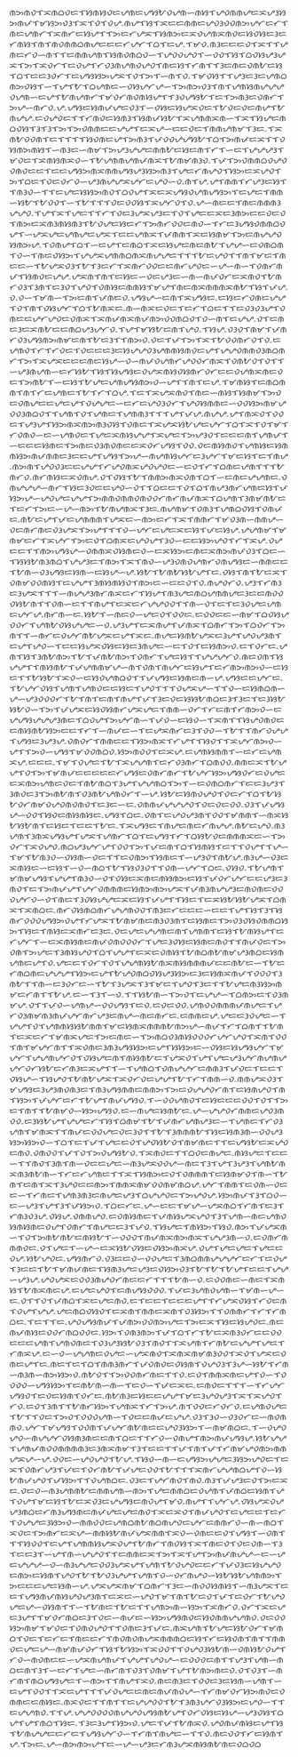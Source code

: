 ᜈᜅᜈᜏᜎᜁᜈᜊᜏᜇᜎᜐᜈᜐᜏᜇᜌᜈᜇᜌᜐᜀᜏᜌᜈᜑᜈᜐᜎᜌᜏᜈᜈᜌᜇᜁᜌᜂᜐᜅᜈᜉᜎᜋᜐᜅᜏᜂᜎᜁᜎᜏᜎᜏᜌۦᜈᜌᜎᜐᜎᜁᜇᜇᜈᜈᜇᜌᜏᜂᜏᜏᜈᜅᜌᜆᜇᜆᜎᜈᜇᜌᜈᜆᜎᜁᜈᜆᜇᜐᜌᜎᜎᜅᜇᜆᜌᜁᜎᜐᜈᜅᜇᜁᜏᜌᜈᜁᜈᜏᜇᜐᜏᜐᜇᜂᜇᜆᜈᜐᜎᜈᜎᜈᜏᜈᜈᜊᜈᜌᜇᜇᜇᜆᜌᜆᜎᜊᜎᜇᜌۦᜎᜋᜏۦᜈᜂᜇᜇᜇᜏᜎᜁᜎᜎᜌᜈᜇᜆᜏᜑᜈᜎᜎᜇᜈᜈᜌᜈᜎᜐᜈᜏᜈᜊᜏᜑᜎᜌᜏᜏᜌᜏᜎᜑᜏᜏᜎᜐᜎᜊᜏᜐᜌᜂᜌᜁᜎᜅᜎᜁᜏᜆᜎᜇᜏᜌᜎᜆᜏᜂᜈᜌᜈᜏᜌᜏᜎᜈᜇᜐᜎᜆᜈᜎᜎᜂᜇᜈᜇᜏᜈᜀᜇᜐᜎᜊᜎᜇᜇᜂᜏᜆᜎᜇᜌᜐᜐᜅᜌᜁᜎᜏᜎᜅᜎᜑᜈᜎᜏۦᜎᜋᜏᜐᜎᜎᜌᜂᜇᜂᜇᜌᜈᜊᜈᜅᜏᜐᜎᜑᜎᜌᜎᜀᜎᜊᜌᜈᜇᜑᜏᜐᜌᜆᜌᜑᜎᜅᜈᜅᜏᜂᜎᜈᜎᜌᜈᜐᜈᜌᜌᜌᜏᜌᜈᜑᜇᜌᜎᜀᜈᜌᜈᜆᜎᜋᜏᜆᜈᜏᜈᜐᜌᜎᜎᜂᜏᜌᜐᜀᜎᜇᜎᜅᜈᜂᜇᜏᜈᜆᜎᜅᜌᜑᜈᜆᜏۦᜌۦᜌᜐᜇᜐᜈᜉᜌᜇᜏᜂᜎᜑᜏᜐᜇᜐᜌᜁᜏᜇᜎᜀᜏᜇᜏᜇᜈᜌᜎᜀᜈᜌᜌۦᜇᜏᜌᜏᜇᜎᜎᜆᜈᜏᜇᜐᜈᜂᜎᜐᜈᜉᜐᜀᜎᜁᜌᜈᜈᜁᜈᜑᜎᜁᜎᜐᜌᜇᜈᜊᜏᜐᜎᜂᜎᜂᜎᜅᜎᜅᜏᜈᜈᜇᜇᜌᜌᜎᜇᜁᜌᜑᜇᜇᜏᜇᜎᜈᜈᜌᜈᜋᜎᜂᜇۦᜎᜁᜈᜀᜏᜏᜈᜎᜇᜎᜎᜎᜎᜐᜏᜈᜇᜌᜎᜅᜈᜂᜎᜉᜏᜏᜌᜌᜐᜀᜎᜊᜎᜅᜈᜉᜇᜁᜎᜎᜏᜐᜈᜅᜈᜐᜎᜑᜈᜂᜇᜑᜈᜋᜎᜅᜌᜂᜌᜌᜇᜈᜈᜀᜇᜐᜇᜈᜎᜆᜎᜑᜇᜎᜌᜌᜌᜂᜎᜋᜏᜇᜎᜁᜈᜐᜈᜁᜏᜑᜎᜀᜌᜈᜈᜌᜈᜉᜈᜁᜎᜀᜈᜋᜈᜂᜏۦᜎᜉᜎᜅᜏᜈᜈᜊᜏᜌᜏᜏᜈᜏᜇᜇᜎᜇᜇᜌᜐᜅᜈᜁᜈᜈᜌᜐᜌᜂᜐᜅᜈᜂᜎᜌᜇᜆᜈᜌᜏᜎᜐᜅᜇᜁᜌᜏᜎᜅᜎᜊᜇᜎᜏᜇᜏᜆᜏᜑᜌᜂᜈᜌᜌᜁᜌᜆᜇᜌᜏᜑᜏۦᜈᜎᜌۦᜌᜎᜈᜈᜎᜆᜌᜂᜇᜐᜎᜎᜈᜂᜏᜑᜎᜎᜇᜌᜇᜐᜐᜅᜈᜏᜎᜊᜏᜌᜎᜁᜇᜁᜌᜐᜏᜌᜈᜌᜐᜅᜎᜇᜌᜇᜎᜈᜈᜑᜐᜀᜎᜀᜏᜏᜎᜑᜎᜀᜎᜎᜎᜏᜇᜏᜏᜐᜎᜁᜌᜆᜏᜎᜏۦᜌᜑᜈᜇᜇᜎᜈᜇᜈᜈᜈᜂᜌᜌᜏۦᜎᜌᜎᜁᜎᜌᜇᜎᜎᜆᜎᜏᜇᜂᜌᜁᜌᜂᜇᜎᜏᜎᜌᜇᜇᜁᜇᜂᜈᜅᜇᜇᜏᜇᜏᜎᜈᜅᜇᜁᜈᜂᜈᜐᜈᜂᜎᜀᜏᜌᜇᜐᜇᜆᜎᜅᜈᜆᜏᜏᜇᜈᜏᜑᜎᜆᜇᜂᜌᜐᜏᜈᜈᜊᜏᜌᜎᜑᜌᜁᜌᜇᜌᜈᜌᜇᜌᜁᜎᜇᜇᜌᜈᜁᜎᜉᜈᜈᜎᜁᜇᜐᜈᜋᜎᜅᜇᜈᜌᜌᜏᜐᜈᜅᜌۦᜎᜏᜈᜌᜎᜊᜎᜑᜇᜌᜎᜇᜈᜊᜎᜁᜇᜐᜌᜇᜈᜇᜈᜀᜎᜌᜌᜑᜇᜏᜈᜊᜈᜎᜏᜑᜎᜈᜇᜏᜐᜅᜎᜌᜌᜁᜌᜈᜈᜊᜈᜁᜈᜌᜌᜇᜎᜎᜎᜀᜇᜌᜏᜎᜎᜈᜎᜋᜇᜎᜈᜇᜇᜑᜎᜀᜌᜁᜏᜂᜎᜀᜎᜂᜇᜆᜎᜁᜈᜆᜏᜏᜇᜇᜈᜆᜌᜏᜇᜑᜌᜑᜈᜑᜎᜏᜈᜆᜈᜉᜎᜐᜈᜏᜇᜌᜌۦᜌᜁᜈᜎᜈᜎᜇᜐᜇᜑᜏᜇᜌᜂᜇᜑᜈᜑᜈᜉᜏᜆᜇᜁᜈᜏᜎᜀᜈᜆᜏᜂᜎᜂᜈᜎᜇᜂᜏᜎᜌᜏᜎᜏᜈᜐᜇᜈᜈᜐᜎᜋᜌᜎᜈᜇᜈᜁᜈᜈᜈᜁᜈᜀᜎᜐᜎᜉᜌۦᜏۦᜏᜑᜎᜋᜈᜑᜎᜅᜇᜈᜎᜉᜈᜇᜏۦᜌᜐᜌᜑᜇᜈᜎᜁᜌᜐᜇۦᜇᜐᜇᜆᜏᜈᜇᜌᜌᜎᜏᜎᜈᜎᜏᜐᜌᜆᜎᜊᜎᜀᜈᜁᜇۦᜈᜑᜈᜁᜇᜏᜇᜎᜇᜆᜎᜊᜇᜎᜎᜇᜏᜂᜏᜂᜌᜎᜏᜈᜇᜇᜌᜆᜌᜏᜇᜏᜈᜁᜎᜁᜈᜉᜈᜁᜈᜉᜈᜅᜏᜏᜈᜊᜏᜎᜏᜑᜈᜎᜇᜌᜌۦᜏᜎᜇᜈᜇᜂᜇᜁᜈᜀᜇᜇᜈᜊᜌᜂᜌᜆᜏۦᜎᜌᜎᜋᜐᜀᜇᜈᜎᜌᜏۦᜎᜐᜌۦᜏᜂᜏᜎᜈᜋᜎᜉᜈᜆᜏᜂᜌᜐᜈᜅᜈᜋᜇᜈᜎᜀᜇᜂᜎᜎᜈᜅᜏۦᜏᜇᜎᜉᜎᜅᜎᜁᜎᜀᜏᜏᜈᜆᜏᜎᜏۦᜇᜌᜈᜏᜎᜆᜎᜆᜏᜇᜎᜏᜇᜇᜇᜂᜇᜐᜌᜌᜏᜂᜌᜈᜈᜐᜈᜏᜇᜌᜎᜌᜌᜏᜈᜈᜏᜂᜈᜊᜈᜆᜎᜅᜎᜁᜌᜁᜇᜇᜇᜈᜇᜐᜌᜑᜏᜑᜈᜉᜏᜌᜈᜆᜌᜏᜏᜆᜈᜁᜎᜏᜈᜀᜏᜎᜏᜎᜎᜑᜌᜂᜈᜌᜈᜑᜇᜆᜐᜀᜎᜐᜎᜐᜌᜐᜇᜏᜌᜁᜈᜐᜏᜐᜈᜆᜏᜆᜇᜇᜏᜌᜈᜁᜈᜇᜏᜇᜎᜅᜈᜀᜎᜑᜇᜐᜎᜀᜌᜇᜌᜈᜌᜐᜈᜅᜏᜑᜌᜎᜎᜈᜎᜇᜌۦᜎᜋᜈᜐᜎᜇᜈᜊᜈᜈᜎᜈᜎᜆᜇᜌᜈᜇᜎᜀᜎᜆᜎᜊᜌۦᜎᜇᜎᜁᜌᜁᜈᜏᜎᜈᜇᜑᜈᜐᜎᜐᜈᜋᜎᜅᜏᜇᜏᜈᜌᜇᜇᜌᜇᜌᜎᜏᜌᜌᜇᜑᜇᜆᜇᜌᜏᜂᜏᜆᜎᜌᜏᜐᜈᜈᜇᜑᜏᜏᜐᜅᜈᜋᜌᜏᜏᜂᜈᜊᜏᜎᜎᜌᜈᜎᜏᜎᜌᜈᜇᜎᜌᜈᜈᜂᜎᜎᜎᜌᜎᜉᜌۦᜈᜌᜌۦᜌᜎᜈᜁᜏᜎᜏᜏᜇᜎᜌᜂᜌᜎᜐᜅᜈᜁᜈᜅᜈᜂᜏᜐᜎᜏᜈᜇᜎᜁᜌᜁᜐᜀᜌᜇᜌᜆᜎᜊᜎᜁᜎᜏᜎᜋᜎᜆᜏᜈᜏᜑᜇᜑᜌᜈᜏᜇᜎᜌᜇᜁᜈᜐᜌᜌᜎᜁᜌᜇᜎᜅᜌᜂᜏᜎᜇᜇᜇᜈᜎᜌᜈᜉᜎᜑᜇᜇᜇᜐᜈᜇᜎᜅᜈᜇᜏᜂᜈᜏᜈᜇᜇᜁᜏᜆᜌᜐᜎᜏᜏۦᜏᜇᜈᜐᜈᜏᜎᜌᜈᜐᜇᜐᜈᜈᜐᜅᜈᜉᜈᜈᜇᜂᜇᜇᜌᜎᜌᜐᜎᜅᜌᜑᜈᜌᜈᜐᜌᜆᜇᜂᜌᜆᜎᜋᜇᜐᜎᜇᜎᜈᜌۦᜈᜅᜈᜎᜌᜏᜏᜂᜇᜇᜌᜌᜎᜆᜌᜏᜈᜁᜌᜏᜌᜏᜇᜑᜇᜏᜎᜆᜎᜊᜈᜇᜌᜈᜎᜎᜎᜀᜈᜆᜏۦᜈᜆᜈᜐᜇᜁᜏᜈᜌۦᜏᜎᜏᜐᜎᜀᜎᜈᜈᜅᜈᜁᜏᜈᜎᜊᜎᜑᜇᜈᜇᜌᜌᜈᜇۦᜏᜈᜌᜌᜌᜑᜈᜆᜎᜐᜇᜂᜏᜇᜇᜌᜏᜑᜏᜎᜎᜊᜇᜇᜎᜏᜎᜊᜎᜈᜌᜂᜈᜆᜌᜈᜇᜐᜎᜉᜐᜅᜌᜑᜌᜏᜌᜇᜌᜌᜎᜅᜈᜈᜏᜈᜈᜏᜈᜏᜏᜆᜈᜆᜈᜉᜈᜁᜎᜊᜌᜈᜎᜂᜈᜋᜈᜀᜇᜎᜇᜆᜎᜅᜇᜑᜌᜑᜈᜅᜎᜀᜈᜌᜈᜁᜎᜂᜇۦᜈᜌᜈᜋᜎᜏᜈᜂᜎᜌᜈᜊᜏᜐᜎᜏᜈᜉᜇۦᜈᜀᜇᜌᜎᜉᜇᜌᜈᜈᜈᜎᜌᜁᜇᜑᜈᜅᜇᜆᜎᜁᜎᜈᜈᜆᜎᜋᜏᜂᜈᜑᜈᜈᜌᜑᜏᜇᜈᜆᜈᜇᜏᜂᜌᜁᜎᜅᜌᜎᜎᜎᜏᜑᜌᜆᜇᜌᜇᜁᜇᜐᜎᜉᜇᜐᜌۦᜌᜌᜈᜋᜎᜋᜈᜋᜇᜆᜎᜁᜌᜆᜎᜅᜇᜏᜎᜊᜈᜁᜇᜌᜏᜌᜎᜂᜏᜑᜇᜇᜐᜅᜌᜏᜎᜆᜎᜁᜌۦᜏᜌᜇᜇᜎᜎᜈᜅᜌᜐᜌᜑᜏᜈᜈᜁᜏᜐᜈᜇᜏᜑᜇᜁᜐᜅᜇᜈᜇᜁᜈᜅᜈᜉᜏᜂᜎᜊᜇᜑᜎᜐᜐᜀᜈᜂᜈᜊᜎᜌᜌᜂᜇᜎᜈᜅᜎᜁᜎᜈᜏᜑᜌᜂᜏᜈᜏᜌᜈᜆᜏᜈᜌᜐᜇᜑᜈᜈᜇᜇᜎᜀᜈᜑᜏᜂᜌᜐᜇᜐᜈᜑᜇᜐᜌᜑᜌۦᜐᜀᜎᜀᜈᜀᜐᜀᜌᜎᜇۦᜏᜐᜎᜈᜎᜀᜇᜁᜎᜏᜈᜋᜏᜏᜈᜐᜎᜇᜌᜌᜎᜂᜈᜐᜈᜐᜏᜎᜈᜅᜇᜑᜇᜇᜏᜎᜏۦᜈᜌᜏᜆᜏۦᜌᜂᜎᜆᜈᜂᜇᜂᜌᜁᜎᜎᜎᜑᜈᜌᜌᜂᜈᜆᜈᜁᜇᜆᜎᜐᜌᜎᜈᜂᜌᜇᜈᜊᜌᜈᜈᜌᜇᜂᜇᜇᜈᜏᜏᜏᜐᜀᜈᜎᜎᜏᜈᜑᜇᜎᜎᜈᜌᜎᜇᜁᜇᜆᜌᜌᜏᜏᜎᜎᜈᜑᜏᜎᜇᜎᜇᜂᜏᜌᜇᜌᜈᜇᜌᜆᜌۦᜈᜆᜈᜑᜇۦᜐᜀᜎᜑᜈᜇᜏᜑᜌᜇᜏᜎᜏᜏᜇۦᜇᜏᜏᜇᜇᜑᜈᜋᜎᜊᜏᜐᜌᜏᜏᜆᜎᜌᜈᜀᜏᜐᜌᜌᜇᜑᜏۦᜌᜂᜌᜎᜇᜁᜈᜌᜎᜉᜈᜁᜎᜊᜈᜆᜎᜅᜎᜊᜏᜆᜎᜅᜈᜎᜎᜑᜈᜆᜇᜏᜌᜆᜈᜀᜌᜁᜇᜌᜎᜁᜇۦᜈᜌᜇᜐᜈᜀᜌᜁᜇᜂᜌᜎᜌᜏᜌᜂᜈᜎᜇᜌᜎᜌᜏᜑᜎᜇᜇᜐᜌᜁᜏᜐᜇᜐᜇᜂᜈᜌᜇᜑᜇᜎᜏᜎᜇᜐᜈᜅᜏۦᜇᜎᜏᜆᜇۦᜌᜈᜎᜐᜎᜂᜈᜀᜈᜅᜎᜀᜎᜉᜈᜀᜈᜅᜎᜏᜈᜆᜎᜌᜇᜐᜎᜎᜌᜌᜌᜆᜏۦᜈᜇᜏᜈᜎᜐᜌᜌᜎᜎᜈᜐᜈᜀᜎᜉᜌᜈᜈᜋᜌᜑᜈᜎᜏᜈᜎᜈᜌᜆᜇᜐᜌᜎᜇᜆᜈᜅᜈᜅᜏᜑᜇᜐᜇᜎᜎᜀᜐᜀᜎᜁᜏᜑᜇᜐᜏᜌᜈᜊᜏᜎᜎᜉᜌᜐᜇᜐᜈᜇᜈᜑᜌۦᜌᜐᜇᜇᜌᜆᜇۦᜎᜀᜌᜆᜏᜐᜎᜌᜈᜎᜌᜈᜏᜇᜇᜐᜇᜎᜌᜏᜎᜎᜎᜏᜌᜁᜌᜑᜎᜎᜏᜑᜇᜐᜈᜊᜈᜑᜌᜑᜌᜂᜏᜏᜏᜆᜎᜀᜎᜈᜎᜇᜈᜎᜈᜌᜎᜉᜎᜂᜇᜏᜇᜐᜐᜀᜈᜊᜇᜂᜎᜂᜇᜎᜇᜂᜐᜀᜐᜀᜏᜑᜎᜅᜎᜉᜌᜁᜇᜐᜏᜐᜈᜆᜌᜁᜌᜇᜎᜈᜈᜑᜏᜆᜎᜆᜇᜈᜎᜆᜈᜅᜏᜑᜇᜌᜌᜐᜌᜌᜌᜂᜈᜇᜎᜊᜏᜌᜎᜅᜌᜆᜈᜑᜎᜉᜏᜑᜇᜐᜏᜑᜎᜁᜈᜎᜎᜐᜌᜏᜈᜏᜇᜇᜈᜐᜈᜀᜐᜅᜇᜇᜎᜆᜎᜑᜈᜉᜇᜑᜎᜇᜌᜁᜈᜆᜇᜂᜎᜏᜏᜑᜎᜀᜎᜎᜈᜆᜏᜌᜌᜎᜌᜐᜇᜂᜌᜂᜌۦᜏᜈᜏᜆᜎᜈᜈᜇᜇᜎᜐᜅᜈᜁᜎᜆᜌᜎᜎᜐᜏᜎᜎᜁᜌᜆᜈᜅᜏᜑᜌᜎᜎᜅᜏᜑᜌᜐᜎᜋᜏᜏᜈᜊᜏۦᜐᜅᜈᜏᜏᜎᜇᜁᜌۦᜇᜌᜈᜐᜈᜈᜎᜑᜇᜆᜇᜌᜈᜁᜌۦᜇᜇᜇۦᜎᜋᜎᜏᜌᜇᜎᜀᜎᜁᜌᜌᜈᜎᜇᜆᜏᜂᜈᜆᜎᜊᜈᜏᜏۦᜈᜈᜇᜁᜎᜀᜌᜌᜎᜏᜎᜅᜎᜋᜈᜉᜇᜇᜇᜇᜇᜆᜌᜐᜇᜏᜈᜆᜈᜆᜎᜀᜌᜆᜐᜅᜌᜐᜏᜆᜇᜏᜌᜇᜇᜁᜈᜅᜌᜈᜇᜏᜇᜎᜈᜀᜈᜊᜎᜂᜌᜎᜌᜌᜈᜊᜎᜅᜎᜑᜇᜏᜈᜊᜈᜆᜎᜇᜇᜂᜌᜂᜎᜂᜈᜏᜇᜂᜎᜅᜈᜀᜈᜎᜏᜂᜈᜀᜌᜈᜏᜆᜎᜑᜌۦᜐᜀᜇᜐᜈᜏᜌᜏᜎᜏᜇᜆᜎᜊᜎᜀᜐᜀᜏᜆᜈᜋᜏᜌᜏᜈᜏᜈᜏᜎᜇᜂᜇᜑᜇۦᜏᜈᜈᜉᜌᜌᜌᜏᜎᜏᜇᜏᜇᜏᜏۦᜏᜂᜎᜉᜌᜐᜌᜑᜏᜏᜎᜐᜏᜇᜈᜐᜈᜐᜇۦᜌᜐᜎᜊᜇۦᜏᜈᜎᜇᜌᜏᜌᜂᜈᜎᜏᜏᜎᜋᜈᜈᜎᜑᜈᜁᜐᜀᜐᜀᜈᜎᜇᜐᜇᜎᜇᜇᜎᜀᜇۦᜎᜁᜌᜐᜇᜎᜈᜌᜇᜈᜇᜆᜈᜌᜌۦᜈᜀᜇᜌᜏۦᜈᜂᜌᜈᜎᜂᜈᜁᜌᜐᜌᜎᜌᜁᜎᜌᜈᜆᜎᜊᜎᜇᜌᜐᜎᜆᜎᜊᜐᜀᜏᜇᜈᜈᜈᜁᜇᜑᜎᜅᜏᜆᜎᜁᜏᜌᜏۦᜈᜊᜌᜂᜌᜆᜌᜎᜏᜏᜎᜅᜎᜉᜇᜈᜎᜊᜎᜐᜈᜐᜎᜇᜎᜎᜏᜌᜎᜎᜌᜑᜎᜋᜎᜀᜈᜂᜏᜑᜏᜐᜈᜑᜏᜇᜎᜎᜇᜏᜈᜅᜎᜐᜈᜇᜎᜑᜌᜂᜏᜎᜈᜀᜌۦᜈᜂᜌᜑᜏᜂᜇᜁᜈᜐᜇᜑᜇᜐᜎᜑᜏᜑᜈᜊᜎᜀᜎᜐᜏᜂᜏᜎᜎᜏᜈᜑᜌᜆᜎᜊᜇۦᜏᜐᜏۦᜎᜀᜌᜈᜎᜋᜈᜋᜌᜐᜎᜌᜌᜎᜈᜂᜏᜑᜏᜎᜏᜐᜇᜁᜈᜇᜈᜐᜈᜅᜇᜐᜎᜉᜏᜆᜌᜆᜇᜇᜌᜂᜇᜂᜈᜏᜎᜇᜎᜅᜈᜉᜌᜎᜌᜆᜏᜈᜈᜈᜇᜐᜈᜅᜈᜅᜌᜁᜎᜉᜈᜂᜈᜌᜌᜂᜇᜈᜏᜈᜇᜏᜏᜏᜌᜆᜏᜑᜏᜎᜈᜇᜎᜂᜏᜐᜌᜌᜇᜁᜇᜐᜎᜉᜌᜎᜎᜐᜇᜎᜇᜁᜐᜀᜐᜀᜌᜁᜎᜊᜈᜁᜎᜁᜈᜊᜇۦᜈᜆᜏᜐᜈᜊᜈᜆᜌᜌᜈᜏᜏᜎᜈᜂᜇᜆᜇᜇᜇᜑᜇᜇᜎᜌᜎᜐᜎᜂᜎᜐᜈᜆᜏᜏᜏᜌᜐᜅᜏᜌᜎᜆᜌᜁᜎᜀᜈᜋᜈᜇᜈᜂᜏᜂᜈᜎᜇᜐᜈᜇᜎᜅᜏᜂᜏᜐᜏᜈᜈᜊᜐᜅᜎᜐᜇᜎᜈᜐᜇᜁᜈᜆᜇᜂᜇۦᜏᜇᜌᜇᜌᜌᜈᜇᜈᜎᜌᜈᜈᜎᜇᜐᜎᜀᜈᜐᜌᜎᜇᜆᜌᜆᜎᜑᜇᜁᜈᜐᜈᜇᜈᜉᜏᜈᜏᜏᜏᜆᜎᜌᜇᜂᜏᜐᜇᜐᜈᜇᜈᜏᜎᜎᜈᜉᜏᜇᜎᜅᜏᜈᜎᜅᜌᜇᜎᜂᜈᜐᜌᜏᜎᜊᜎᜌᜌᜎᜇᜁᜇᜏᜈᜐᜎᜀᜈᜊᜈᜀᜈᜋᜌᜂᜈᜊᜇᜐᜈᜌᜈᜇᜌᜎᜏۦᜌᜇᜇᜎᜏᜆᜎᜏᜎᜌᜌᜈᜐᜀᜈᜁᜈᜐᜈᜈᜈᜉᜇᜇᜈᜀᜇᜑᜎᜀᜇᜆᜈᜊᜈᜇᜌᜌᜌᜎᜐᜅᜇᜌᜎᜀᜌᜏᜈᜊᜏᜐᜌᜂᜐᜅᜇᜂᜇᜐᜈᜁᜈᜉᜎᜏᜏᜏᜎᜂᜈᜀᜎᜎᜈᜑᜇᜂᜏᜆᜇᜑᜎᜀᜎᜂᜌᜁᜎᜂᜎᜋᜇᜎᜌᜏᜎᜂᜇᜎᜎᜀᜌᜇᜈᜂᜐᜅᜈᜋᜇᜆᜈᜎᜎᜀᜌۦᜇᜑᜎᜂᜎᜑᜏۦᜎᜎᜐᜀᜈᜑᜎᜅᜏᜎᜇᜌᜌᜑᜎᜊᜈᜅᜇᜎᜏᜂᜈᜋᜌۦᜏᜎᜎᜉᜏᜑᜌᜈᜌᜑᜏᜏᜌᜐᜎᜇᜏۦᜇᜏᜇᜏᜏۦᜌᜈᜏᜏᜈᜈᜈᜉᜈᜌᜇᜎᜌᜆᜏᜂᜈᜋᜈᜂᜈᜉᜌᜆᜈᜆᜌᜂᜇᜈᜌᜑᜈᜇᜈᜆᜇۦᜇᜈᜈᜇᜌۦᜌᜇᜇᜂᜏᜌᜇᜑᜎᜌᜌᜎᜏᜎᜌᜈᜈᜐᜐᜀᜈᜈᜎᜋᜇᜐᜈᜁᜈᜈᜈᜀᜈᜅᜌᜑᜈᜉᜎᜆᜎᜊᜈᜎᜎᜀᜈᜎᜇᜁᜇᜆᜎᜋᜈᜁᜌᜇᜎᜅᜇᜈᜇᜑᜎᜅᜈᜊᜏᜂᜈᜐᜏᜏᜏᜆᜌᜆᜌᜏᜎᜁᜈᜎᜏᜏᜎᜈᜎᜋᜌᜆᜈᜎᜎᜁᜏᜈᜇᜂᜈᜂᜌᜐᜐᜅᜇᜌᜎᜐᜐᜅᜇᜑᜏᜐᜇᜐᜌᜐᜌᜆᜎᜋᜌᜆᜎᜌᜌᜈᜌᜆᜏᜎᜏᜐᜌᜇᜈᜎᜈᜐᜈᜀᜇᜎᜌᜁᜏᜎᜌᜎᜌᜇᜌᜂᜌᜆᜈᜌᜈᜌᜌᜆᜏᜆᜐᜀᜇᜆᜈᜂᜇᜁᜌᜎᜎᜑᜎᜌᜈᜊᜎᜏᜈᜌᜌᜆᜇᜈᜈᜂᜎᜉᜏᜇᜎᜇᜇᜎᜏᜐᜌᜑᜎᜐᜌᜏᜎᜀᜈᜀᜌᜁᜎᜁᜏᜆᜏᜇᜌᜌᜎᜀᜎᜆᜎᜈᜈᜑᜏۦᜈᜈᜌᜁᜏᜂᜎᜋᜌᜐᜇᜂᜌᜂᜈᜏᜈᜂᜇᜎᜈᜂᜌᜐᜈᜈᜇᜈᜈᜅᜎᜅᜇᜏᜌᜌᜏᜆᜈᜎᜇᜐᜈᜌᜏᜎᜈᜎᜐᜅᜎᜉᜌᜆᜇᜆᜎᜀᜌᜎᜈᜉᜌᜐᜏۦᜎᜑᜏᜏᜌᜈᜏᜎᜇᜐᜇᜇᜇᜏᜏᜎᜏᜎᜎᜅᜇᜎᜈᜎᜎᜀᜈᜋᜏᜑᜐᜅᜌᜐᜏۦᜇᜑᜈᜌᜇᜐᜈᜀᜇۦᜌᜑᜌᜌᜏᜆᜈᜈᜇᜌᜏᜂᜈᜏᜏۦᜇᜂᜐᜀᜌᜎᜌᜌᜇᜆᜎᜐᜎᜊᜈᜋᜎᜀᜎᜉᜈᜆᜌᜈᜌᜂᜇᜑᜎᜌᜈᜇᜎᜆᜏᜂᜌᜈᜎᜋᜈᜁᜎᜎᜈᜉᜇᜏᜏᜌᜇᜏᜇᜂᜏᜎᜎᜀᜎᜂᜈᜈᜈᜀᜎᜐᜇᜐᜈᜂᜈᜑᜏᜏᜌᜂᜐᜅᜐᜅᜏᜑᜎᜊᜎᜇᜎᜉᜎᜌᜇᜇᜏᜎᜌᜏᜐᜀᜏᜎᜈᜋᜈᜇᜎᜎᜇᜌᜐᜀᜇᜁᜌᜏᜇᜈᜏۦᜏᜈᜏᜏᜎᜉᜎᜏᜎᜅᜏᜌᜐᜀᜏۦᜎᜁᜈᜏᜇᜎᜎᜊᜏᜇᜈᜌᜇۦᜈᜐᜌᜇᜎᜇᜇᜑᜎᜎᜈᜏᜎᜂᜈᜎᜈᜑᜏᜇᜇᜌᜇᜑᜈᜂᜌᜁᜏᜏᜌᜑᜈᜇᜎᜂᜎᜌᜎᜂᜌᜂᜎᜌᜈᜀᜈᜁᜈᜂᜈᜀᜈᜑᜎᜆᜇᜆᜌᜈᜇᜎᜎᜁᜎᜐᜈᜅᜇᜏᜎᜏᜈᜈᜈᜎᜇᜐᜈᜋᜏᜎᜈᜑᜎᜀᜈᜎᜇᜈᜎᜁᜎᜂᜌᜏᜇᜇᜈᜅᜎᜈᜈᜁᜈᜋᜏᜏᜈᜋᜈᜊᜌۦᜌᜆᜎᜈᜈᜎᜇᜏᜈᜑᜏᜇᜇᜑᜎᜆᜈᜇᜎᜌᜈᜂᜈᜂᜇᜈᜌᜇᜌᜂᜎᜊᜌᜌᜏᜇᜎᜅᜌᜏᜌۦᜐᜅᜈᜉᜎᜂᜎᜊᜏᜑᜇᜑᜌᜂᜎᜌᜎᜂᜎᜉᜐᜅᜏۦᜎᜊᜇᜆᜇۦᜌᜑᜇᜇᜎᜋᜌᜑᜌᜁᜈᜊᜎᜆᜈᜎᜇᜂᜎᜆᜈᜂᜏᜂᜌۦᜏᜐᜌۦᜏᜈᜈᜌᜏۦᜇᜏᜈᜐᜈᜇᜎᜉᜈᜐᜌᜁᜌᜏᜎᜂᜎᜌᜈᜑᜈᜇᜌᜈᜏᜐᜈᜐᜈᜇᜏᜌᜎᜏᜈᜆᜎᜈᜌᜇᜇᜂᜎᜉᜏۦᜎᜐᜌᜇᜎᜈᜐᜅᜎᜐᜏۦᜈᜅᜎᜉᜌᜁᜈᜑᜎᜏᜎᜅᜈᜀᜈᜀᜇᜈᜐᜀᜎᜑᜏᜏᜏᜎᜈᜉᜈᜁᜈᜅᜈᜁᜎᜌᜌᜂᜈᜑᜏۦᜇᜏᜈᜆᜈᜈᜈᜏᜇۦᜏᜎᜌᜇᜎᜑᜌᜑᜇᜁᜐᜀᜏᜐᜇᜏᜐᜅᜈᜁᜌۦᜏᜌᜎᜌᜇᜌᜇᜎᜌᜇᜇᜏᜌۦᜐᜀᜌᜏᜇۦᜌᜐᜈᜆᜏۦᜏᜂᜇᜇᜏᜑᜏᜏᜌᜇᜎᜂᜈᜊᜈᜈᜌᜌᜌᜆᜇᜆᜎᜇᜏᜌᜎᜂᜇᜇᜎᜀᜎᜋᜈᜉᜈᜇᜎᜐᜈᜂᜌᜇᜌᜂᜇᜏᜐᜅᜏᜂᜎᜀᜎᜀᜎᜀᜌᜎᜇᜇᜎᜌᜌᜑᜌᜂᜌۦᜌᜏᜌᜁᜇᜏᜏᜂᜈᜌᜏᜆᜈᜇᜇᜆᜎᜎᜎᜀᜈᜑᜏۦᜇᜏᜏᜈᜇᜑᜈᜇᜎᜁᜈᜐᜎᜀᜈᜁᜈᜇᜌۦᜇᜌᜇᜌᜏᜎᜇᜈᜌᜐᜏᜏᜏۦᜎᜉᜇᜂᜌᜈᜏᜌᜈᜑᜎᜋᜈᜑᜌᜑᜇۦᜏᜎᜎᜏᜎᜉᜈᜊᜎᜁᜇᜌᜇᜈᜏۦᜇᜎᜇᜇᜎᜇᜇᜇᜌᜎᜎᜆᜌᜁᜏᜐᜎᜆᜏᜇᜈᜎᜏᜌᜎᜌᜌۦᜌᜇᜈᜊᜏᜐᜏᜎᜇᜁᜈᜎᜈᜈᜇᜁᜈᜎᜏᜂᜐᜅᜎᜎᜏᜈᜈᜆᜎᜆᜎᜆᜈᜊᜇۦᜎᜇᜎᜎᜇۦᜌᜏᜌᜐᜈᜉᜎᜉᜈᜅᜏᜏᜈᜅᜌᜇᜎᜅᜇᜁᜎᜐᜇᜐᜌᜏᜇۦᜈᜇᜈᜉᜈᜐᜇᜏᜏᜆᜈᜊᜏᜏᜇۦᜐᜅᜎᜏᜈᜂᜈᜅᜎᜉᜎᜊᜎᜆᜎᜀᜇᜁᜈᜂᜏᜆᜇᜇᜏᜏᜇᜇᜇᜌᜈᜎᜌᜈᜏᜈᜇᜎᜏᜂᜌᜂᜐᜀᜏᜂᜎᜈᜏᜎᜎᜁᜌᜈᜎᜆᜈᜀᜇᜌᜌᜎᜌᜇᜎᜆᜈᜁᜌۦᜇᜑᜏᜑᜌᜌᜈᜇᜏᜌᜇᜑᜌᜁᜈᜏᜎᜁᜈᜁᜈᜋᜈᜂᜏᜏᜎᜁᜏᜎᜌᜁᜇᜏᜈᜇᜌᜎᜇۦᜈᜇᜎᜇᜎᜊᜎᜈᜈᜂᜈᜆᜎᜉᜏᜈᜏᜇᜏᜐᜈᜎᜏᜌᜏᜂᜎᜂᜌᜑᜐᜀᜎᜆᜈᜑᜈᜂᜈᜑᜈᜅᜐᜅᜏۦᜈᜀᜏᜎᜎᜅᜏᜏᜈᜆᜈᜇᜎᜎᜏۦᜇᜏᜎᜈᜈᜁᜈᜇᜌᜎᜏᜑᜎᜏᜏᜏᜏᜑᜌᜐᜐᜅᜎᜇᜈᜀᜈᜑᜈᜑᜎᜇᜏᜑᜎᜉᜇᜁᜇۦᜇᜈᜏᜇᜎᜎᜎᜑᜎᜆᜌᜆᜌᜐᜏᜎᜇᜏᜇᜐᜈᜎᜏᜆᜇۦᜈᜀᜈᜂᜇᜐᜇᜇᜌᜌᜎᜋᜇᜂᜌᜏᜌᜂᜎᜁᜎᜁᜌᜏᜎᜆᜏۦᜇᜏᜎᜂᜈᜎᜎᜀᜈᜆᜐᜅᜎᜌᜈᜁᜎᜆᜎᜅᜌۦᜈᜎᜏᜏᜇᜆᜏᜆᜏۦᜇᜌᜈᜏᜌᜇᜎᜀᜎᜎᜏᜇᜎᜅᜏᜎᜏᜏᜏᜌᜈᜑᜎᜏᜇᜇᜈᜉᜇᜌᜌۦᜏᜂᜎᜂᜏᜑᜏᜂᜏᜆᜇᜑᜈᜏᜈᜈᜏۦᜌᜆᜎᜋᜌᜐᜎᜏᜏᜈᜎᜉᜌᜆᜈᜀᜈᜇᜇᜌᜏᜂᜐᜅᜎᜑᜈᜋᜈᜊᜇۦᜎᜑᜏᜌᜏᜌᜏᜑᜈᜌᜌᜆᜏᜐᜈᜂᜈᜇᜇᜈᜎᜊᜇᜎᜎᜆᜏᜑᜏᜈᜌᜎᜈᜅᜈᜉᜌᜐᜌۦᜐᜀᜌᜌᜎᜌᜈᜉᜈᜏᜏᜈᜈᜈᜈᜂᜇᜂᜈᜁᜈᜋᜎᜂᜎᜇᜇᜎᜎᜉᜎᜈᜎᜉᜎᜆᜈᜋᜌᜏᜈᜅᜈᜈᜌᜁᜌᜑᜌۦᜏᜏᜇᜑᜌᜏᜌᜏᜎᜀᜌۦᜎᜐᜏᜑᜈᜑᜇᜌᜐᜅᜌᜌᜇᜂᜐᜅᜌᜏᜇᜎᜇᜁᜎᜏᜈᜆᜌᜂᜎᜉᜇᜎᜏᜆᜈᜀᜎᜉᜌᜇᜏᜏᜎᜀᜎᜎᜎᜁᜈᜆᜌᜌᜈᜊᜌᜎᜏᜑᜐᜀᜈᜉᜌᜏᜎᜉᜐᜅᜎᜎᜏᜌᜈᜊᜇۦᜏᜂᜇᜎᜌᜆᜈᜏᜎᜈᜏۦᜈᜂᜎᜉᜌᜂᜇᜏᜎᜅᜇᜁᜇۦᜏᜇᜏᜑᜈᜂᜌᜈᜈᜀᜇᜈᜈᜌᜈᜑᜈᜅᜎᜌᜇᜈᜈᜊᜇᜏᜌᜈᜎᜉᜈᜊᜇᜐᜈᜎᜌᜎᜏᜌᜎᜋᜇᜐᜎᜀᜇᜁᜏᜂᜇᜌᜌᜐᜇᜈᜏᜌᜎᜋᜏۦᜈᜌᜎᜎᜌᜆᜌۦᜏᜐᜌᜁᜏᜌᜌᜂᜈᜊᜇᜆᜈᜂᜌᜐᜈᜇᜈᜉᜌᜇᜌᜇᜈᜏᜎᜁᜇᜁᜏᜎᜈᜉᜌᜏᜎᜇᜌᜇᜇᜎᜇᜆᜎᜏᜌᜌᜇᜂᜐᜅᜏᜑᜈᜈᜏᜏᜇᜌᜈᜊᜈᜀᜈᜊᜈᜌᜏᜇᜌᜆᜇᜈᜈᜆᜏᜑᜈᜑᜈᜊᜎᜁᜏᜇᜎᜅᜈᜆᜇᜁᜌᜑᜈᜈᜐᜀᜈᜉᜌᜁᜈᜈᜎᜁᜏᜑᜏᜈᜇᜇᜏᜎᜌᜐᜎᜑᜏᜈᜎᜎᜎᜐᜏᜏᜎᜇᜌᜎᜌᜈᜈᜐᜌᜁᜏᜌᜎᜀᜈᜆᜎᜈᜏᜐᜎᜁᜎᜈᜇᜏᜎᜏᜇᜏᜈᜑᜎᜂᜎᜇᜇᜂᜎᜑᜌᜎᜈᜑᜌᜌᜏᜎᜎᜇᜈᜈᜇᜁᜎᜅᜎᜁᜎᜌᜎᜅᜈᜉᜈᜌᜌᜑᜇᜑᜌᜇᜌᜌᜌᜑᜏᜑᜈᜂᜌᜌᜇᜏᜏᜂᜌᜁᜌᜎᜌᜈᜎᜀᜏᜌᜏᜇᜇᜆᜎᜉᜏᜂᜇᜐᜌᜌᜏᜇᜈᜅᜇᜐᜈᜎᜌᜏᜎᜀᜎᜀᜏᜂᜌᜌᜎᜌᜈᜎᜏᜑᜏᜆᜈᜌᜏᜑᜐᜀᜐᜀᜌᜈᜈᜅᜎᜅᜇᜇᜇᜌᜇᜐᜈᜑᜌۦᜌᜁᜌᜁᜈᜋᜎᜊᜈᜆᜎᜂᜇᜑᜈᜏᜏᜐᜈᜐᜎᜑᜈᜂᜌᜁᜎᜇᜇᜎᜌᜐᜈᜉᜈᜐᜌᜏᜌᜂᜈᜎᜇᜁᜇᜑᜌᜏᜎᜋᜎᜈᜎᜀᜇᜏᜎᜉᜎᜇᜏᜆᜎᜀᜌᜏᜌᜇᜌᜑᜏᜐᜈᜎᜎᜑᜎᜀᜈᜇᜎᜀᜇᜎᜎᜌᜈᜅᜈᜑᜐᜅᜎᜁᜈᜆᜏۦᜏᜆᜎᜁᜇᜌᜇᜂᜌᜎᜎᜋᜏᜆᜈᜊᜇᜂᜎᜏᜇᜑᜈᜉᜇᜑᜐᜅᜌᜐᜈᜏᜇᜐᜏᜈᜈᜌᜌᜈᜏۦᜏᜇᜏᜏᜐᜅᜈᜋᜎᜋᜏᜇᜎᜏᜈᜏᜌᜏᜎᜎᜏᜈᜇᜂᜎᜉᜇۦᜈᜁᜌᜈᜎᜀᜌᜇᜐᜀᜏᜆᜎᜋᜈᜊᜎᜏᜇᜎᜇᜆᜇᜎᜈᜇᜇᜆᜎᜈᜏᜈᜏᜈᜌᜁᜈᜈᜈᜊᜇᜐᜎᜆᜇᜐᜏᜈᜎᜈᜎᜎᜈᜈᜏᜇᜌᜇᜌᜑᜈᜋᜈᜉᜏᜆᜎᜐᜎᜀᜐᜅᜎᜁᜏᜏᜎᜎᜏᜌᜏᜂᜐᜀᜈᜑᜏᜈᜐᜀᜏᜌᜎᜆᜏᜑᜈᜏᜈᜇᜇᜑᜌᜁᜈᜌᜈᜉᜎᜌᜌᜎᜌᜏᜌᜑᜇᜏᜏᜏᜇᜈᜎᜎᜌᜂᜎᜌᜈᜑᜈᜊᜇᜈᜎᜂᜎᜑᜇᜆᜎᜌᜇᜑᜈᜆᜈᜎᜏᜂᜎᜏᜈᜋᜎᜌᜎᜀᜈᜅᜈᜇᜏۦᜏᜎᜏᜂᜎᜑᜈᜆᜈᜎᜈᜊᜌᜐᜌᜇᜎᜑᜈᜅᜎᜎᜈᜌᜎᜁᜏۦᜈᜇᜈᜂᜇᜎᜏᜏᜇᜂᜇᜐᜈᜑᜌᜈᜎᜑᜇᜌᜎᜏᜏᜎᜎᜁᜇᜌᜎᜎᜎᜉᜏᜌᜇᜇᜈᜇᜈᜉᜈᜏᜌᜑᜎᜆᜈᜋᜏᜆᜐᜅᜈᜏᜇᜏᜈᜈᜇᜇᜈᜐᜇۦᜈᜁᜏᜇᜎᜎᜈᜎᜎᜇᜌᜌᜏᜏᜎᜀᜎᜂᜈᜂᜌᜆᜏᜂᜐᜅᜇᜌᜏᜑᜎᜎᜇᜌᜌᜈᜏۦᜎᜎᜌۦᜌᜌᜏᜏᜏᜏᜈᜌᜌᜏᜌᜐᜈᜀᜌᜎᜏᜆᜏᜐᜇᜐᜌᜑᜌᜂᜏᜐᜎᜊᜌᜎᜌᜎᜈᜊᜎᜐᜇۦᜎᜂᜇᜂᜌᜎᜐᜅᜏۦᜌᜇᜎᜉᜎᜀᜈᜁᜏۦᜌᜏᜈᜉᜈᜐᜇᜌᜎᜐᜎᜀᜈᜌᜌᜇᜇᜆᜇᜎᜌᜐᜌᜆᜏᜑᜎᜆᜈᜎᜈᜌᜇᜑᜎᜎᜏۦᜈᜇᜏᜏᜎᜆᜇᜐᜈᜎᜌۦᜎᜅᜇۦᜌᜑᜈᜅᜈᜅᜌᜎᜇᜑᜌᜑᜌᜂᜇᜆᜈᜂᜌᜁᜈᜐᜈᜀᜈᜇᜏᜊᜏᜊ

